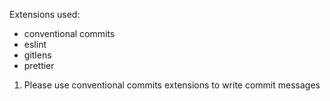 Extensions used:

- conventional commits
- eslint
- gitlens
- prettier

1. Please use conventional commits extensions to write commit messages
